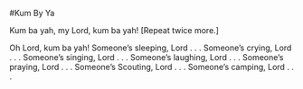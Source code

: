 #Kum By Ya

Kum ba yah, my Lord, kum ba yah! [Repeat twice 
more.]

Oh Lord, kum ba yah!
Someone’s sleeping, Lord . . .
Someone’s crying, Lord . . .
Someone’s singing, Lord . . .
Someone’s laughing, Lord . . .
Someone’s praying, Lord . . .
Someone’s Scouting, Lord . . .
Someone’s camping, Lord . . .